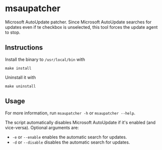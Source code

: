 # msaupatcher

Microsoft AutoUpdate patcher. Since Microsoft AutoUpdate searches for updates even if te checkbox is unselected, this tool forces the update agent to stop.

## Instructions

Install the binary to ```/usr/local/bin``` with

```make install```

Uninstall it with

```make uninstall```

## Usage

For more information, run ```msaupatcher -h``` or ```msaupatcher --help```.

The script automatically disables Microsoft AutoUpdate if it's enabled (and vice-versa). Optional arguments are:

 - ```-e``` or ```--enable``` enables the automatic search for updates.
 - ```-d``` or ```--disable``` disables the automatic search for updates.
